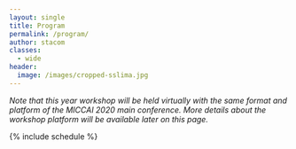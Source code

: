 ```yaml
---
layout: single
title: Program
permalink: /program/
author: stacom
classes:
  - wide
header:
  image: /images/cropped-sslima.jpg
---
```


*Note that this year workshop will be held virtually with the same format and platform of the MICCAI 2020 main conference. More details about the workshop platform will be available later on this page.*

{% include schedule %}